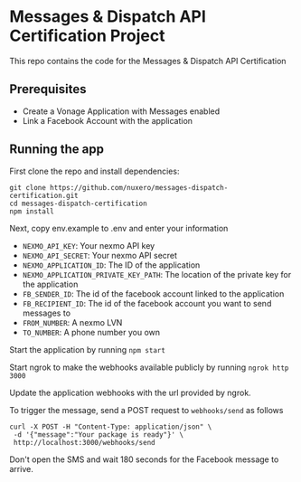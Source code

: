 # Messages & Dispatch API Certification Project

This repo contains the code for the Messages & Dispatch API Certification

## Prerequisites

* Create a Vonage Application with Messages enabled
* Link a Facebook Account with the application 

## Running the app

First clone the repo and install dependencies:

```
git clone https://github.com/nuxero/messages-dispatch-certification.git
cd messages-dispatch-certification
npm install
```

Next, copy env.example to .env and enter your information

* `NEXMO_API_KEY`: Your nexmo API key
* `NEXMO_API_SECRET`: Your nexmo API secret
* `NEXMO_APPLICATION_ID`: The ID of the application
* `NEXMO_APPLICATION_PRIVATE_KEY_PATH`: The location of the private key for the application
* `FB_SENDER_ID`: The id of the facebook account linked to the application
* `FB_RECIPIENT_ID`: The id of the facebook account you want to send messages to
* `FROM_NUMBER`: A nexmo LVN
* `TO_NUMBER`: A phone number you own

Start the application by running `npm start`

Start ngrok to make the webhooks available publicly by running `ngrok http 3000`

Update the application webhooks with the url provided by ngrok.

To trigger the message, send a POST request to `webhooks/send` as follows

```
curl -X POST -H "Content-Type: application/json" \
 -d '{"message":"Your package is ready"}' \
 http://localhost:3000/webhooks/send
```

Don't open the SMS and wait 180 seconds for the Facebook message to arrive.
